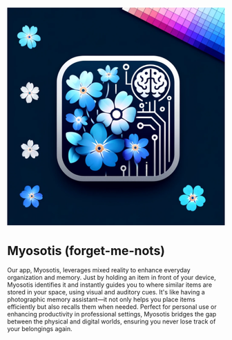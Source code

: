 ![Myosotis](./Assets/Art/Icons/Icon-presentation.webp "Myosotis")

# Myosotis (forget-me-nots)
Our app, Myosotis, leverages mixed reality to enhance everyday organization and memory. Just by holding an item in front of your device, Myosotis identifies it and instantly guides you to where similar items are stored in your space, using visual and auditory cues. It's like having a photographic memory assistant—it not only helps you place items efficiently but also recalls them when needed. Perfect for personal use or enhancing productivity in professional settings, Myosotis bridges the gap between the physical and digital worlds, ensuring you never lose track of your belongings again.